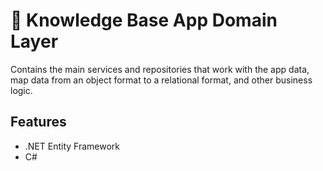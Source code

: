 # 🧰 Knowledge Base App Domain Layer

Contains the main services and repositories that work with the app data, map data from an object format to a relational format, and other business logic.

## Features

-   .NET Entity Framework
-   C#
